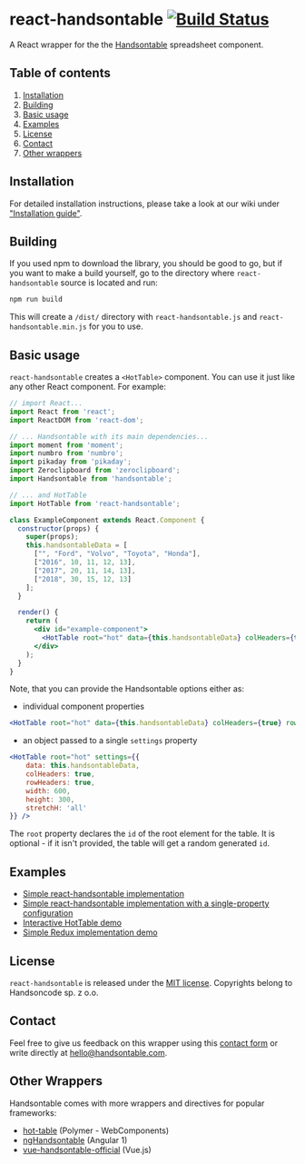 # react-handsontable  [![Build Status](https://travis-ci.org/handsontable/react-handsontable.png?branch=master)](https://travis-ci.org/handsontable/react-handsontable)
A React wrapper for the the [Handsontable](https://github.com/handsontable/handsontable) spreadsheet component.

## Table of contents
1. [Installation](#installation)
2. [Building](#building)
3. [Basic usage](#basic-usage)
4. [Examples](#examples)
5. [License](#license)
6. [Contact](#contact)
7. [Other wrappers](#other-wrappers)

## Installation

For detailed installation instructions, please take a look at our wiki under ["Installation guide"](https://github.com/handsontable/react-handsontable/wiki/Installation-guide).

## Building
If you used npm to download the library, you should be good to go, but if you want to make a build yourself, go to the directory where `react-handsontable` source is located and run:

```sh
npm run build
```

This will create a `/dist/` directory with `react-handsontable.js` and `react-handsontable.min.js` for you to use. 

## Basic usage
`react-handsontable` creates a `<HotTable>` component. You can use it just like any other React component. For example:

```jsx
// import React...
import React from 'react';
import ReactDOM from 'react-dom';

// ... Handsontable with its main dependencies...
import moment from 'moment';
import numbro from 'numbro';
import pikaday from 'pikaday';
import Zeroclipboard from 'zeroclipboard';
import Handsontable from 'handsontable';

// ... and HotTable
import HotTable from 'react-handsontable';

class ExampleComponent extends React.Component {
  constructor(props) {
    super(props);
    this.handsontableData = [
      ["", "Ford", "Volvo", "Toyota", "Honda"],
      ["2016", 10, 11, 12, 13],
      ["2017", 20, 11, 14, 13],
      ["2018", 30, 15, 12, 13]
    ];
  }

  render() {
    return (
      <div id="example-component">
        <HotTable root="hot" data={this.handsontableData} colHeaders={true} rowHeaders={true} width="600" height="300" stretchH="all" />
      </div>
    );
  }
}
```

Note, that you can provide the Handsontable options either as:
* individual component properties
```jsx
<HotTable root="hot" data={this.handsontableData} colHeaders={true} rowHeaders={true} width="600" height="300" stretchH="all" />
```
* an object passed to a single `settings` property
```jsx
<HotTable root="hot" settings={{
    data: this.handsontableData,
    colHeaders: true,
    rowHeaders: true,
    width: 600,
    height: 300,
    stretchH: 'all'
}} />
```

The `root` property declares the `id` of the root element for the table. It is optional - if it isn't provided, the table will get a random generated `id`.

## Examples
- [Simple react-handsontable implementation](http://codepen.io/handsoncode/pen/ygvaxv?editors=0010)
- [Simple react-handsontable implementation with a single-property configuration](http://codepen.io/handsoncode/pen/pRamwZ?editors=0010)
- [Interactive HotTable demo](http://codepen.io/handsoncode/pen/zNRoxb?editors=0010)
- [Simple Redux implementation demo](http://codepen.io/handsoncode/pen/LWmvPX?editors=0010)

## License
`react-handsontable` is released under the [MIT license](https://github.com/handsontable/react-handsontable/blob/master/LICENSE).
Copyrights belong to Handsoncode sp. z o.o.

## Contact
Feel free to give us feedback on this wrapper using this [contact form](https://handsontable.com/contact.html) or write directly at hello@handsontable.com.

## Other Wrappers
Handsontable comes with more wrappers and directives for popular frameworks:

- [hot-table](https://github.com/handsontable/hot-table) (Polymer - WebComponents)
- [ngHandsontable](https://github.com/handsontable/ngHandsontable) (Angular 1)
- [vue-handsontable-official](https://github.com/handsontable/vue-handsontable-official) (Vue.js)